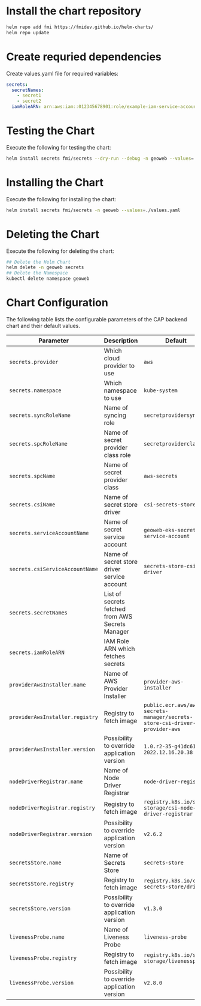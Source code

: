 # Install the chart repository

```bash
helm repo add fmi https://fmidev.github.io/helm-charts/
helm repo update
```

# Create requried dependencies

Create values.yaml file for required variables:
```yaml
secrets:
  secretNames:
    - secret1
    - secret2
  iamRoleARN: arn:aws:iam::012345678901:role/example-iam-service-account-role
```

# Testing the Chart
Execute the following for testing the chart:

```bash
helm install secrets fmi/secrets --dry-run --debug -n geoweb --values=./values.yaml
```

# Installing the Chart

Execute the following for installing the chart:

```bash
helm install secrets fmi/secrets -n geoweb --values=./values.yaml
```

# Deleting the Chart
Execute the following for deleting the chart:

```bash
## Delete the Helm Chart
helm delete -n geoweb secrets
## Delete the Namespace
kubectl delete namespace geoweb
```

# Chart Configuration
The following table lists the configurable parameters of the CAP backend chart and their default values.

| Parameter | Description | Default |
| - | - | - |
| `secrets.provider` | Which cloud provider to use | `aws` |
| `secrets.namespace` | Which namespace to use | `kube-system` |
| `secrets.syncRoleName` | Name of syncing role | `secretprovidersyncing` |
| `secrets.spcRoleName` | Name of secret provider class role | `secretproviderclasses` |
| `secrets.spcName` | Name of secret provider class | `aws-secrets` |
| `secrets.csiName` | Name of secret store driver | `csi-secrets-store` |
| `secrets.serviceAccountName` | Name of secret service account | `geoweb-eks-secret-service-account` |
| `secrets.csiServiceAccountName` | Name of secret store driver service account | `secrets-store-csi-driver` |
| `secrets.secretNames` | List of secrets fetched from AWS Secrets Manager | |
| `secrets.iamRoleARN` | IAM Role ARN which fetches secrets | |
| `providerAwsInstaller.name` | Name of AWS Provider Installer | `provider-aws-installer` |
| `providerAwsInstaller.registry` | Registry to fetch image | `public.ecr.aws/aws-secrets-manager/secrets-store-csi-driver-provider-aws` |
| `providerAwsInstaller.version` | Possibility to override application version | `1.0.r2-35-g41dc61e-2022.12.16.20.38` |
| `nodeDriverRegistrar.name` | Name of Node Driver Registrar | `node-driver-registrar` |
| `nodeDriverRegistrar.registry` | Registry to fetch image | `registry.k8s.io/sig-storage/csi-node-driver-registrar` |
| `nodeDriverRegistrar.version` | Possibility to override application version | `v2.6.2` |
| `secretsStore.name` | Name of Secrets Store | `secrets-store` |
| `secretsStore.registry` | Registry to fetch image | `registry.k8s.io/csi-secrets-store/driver` |
| `secretsStore.version` | Possibility to override application version | `v1.3.0` |
| `livenessProbe.name` | Name of Liveness Probe | `liveness-probe` |
| `livenessProbe.registry` | Registry to fetch image | `registry.k8s.io/sig-storage/livenessprobe` |
| `livenessProbe.version` | Possibility to override application version | `v2.8.0` |